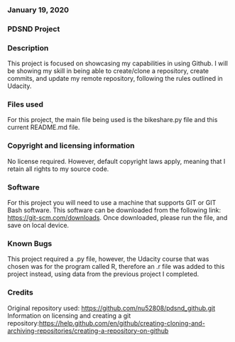 ### January 19, 2020


### PDSND Project


### Description
This project is focused on showcasing my capabilities in using Github. I will be showing my skill in being able to create/clone a repository, create commits, and update my remote repository, following the rules outlined in Udacity.

### Files used
For this project, the main file being used is the bikeshare.py file and this current README.md file.
### Copyright and licensing information
No license required. However, default copyright laws apply, meaning that I retain all rights to my source code.
### Software
For this project you will need to use a machine that supports GIT or GIT Bash software. This software can be downloaded from the following link: https://git-scm.com/downloads. Once downloaded, please run the file, and save on local device.
### Known Bugs
This project required a .py file, however, the Udacity course that was chosen was for the program called R, therefore an .r file was added to this project instead, using data from the previous project I completed.

### Credits
Original repository used: https://github.com/nu52808/pdsnd_github.git
Information on licensing and creating a git repository:https://help.github.com/en/github/creating-cloning-and-archiving-repositories/creating-a-repository-on-github
